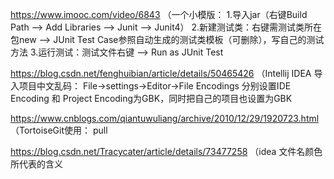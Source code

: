 https://www.imooc.com/video/6843 （一个小模版：
1.导入jar（右键Build Path --> Add Libraries --> Junit --> Junit4）
2.新建测试类：右键需测试类所在包new --> JUnit Test Case参照自动生成的测试类模板（可删除），写自己的测试方法
3.运行测试：测试文件右键 --> Run as JUnit Test

https://blog.csdn.net/fenghuibian/article/details/50465426 （Intellij IDEA 导入项目中文乱码：
File->settings->Editor->File Encodings
分别设置IDE Encoding 和 Project Encoding为GBK，同时把自己的项目也设置为GBK

https://www.cnblogs.com/qiantuwuliang/archive/2010/12/29/1920723.html （TortoiseGit使用：
pull

https://blog.csdn.net/Tracycater/article/details/73477258 （idea 文件名颜色所代表的含义
